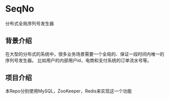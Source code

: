 # SeqNo
分布式全局序列号发生器
## 背景介绍
在大型的分布式的系统中，很多业务场景需要一个全局的、保证一段时间内唯一的序列号发生器。
比如用户的内部用户id，电商和支付系统的订单流水号等。

## 项目介绍
本Repo分别使用MySQL，ZooKeeper，Redis来实现这一个功能
